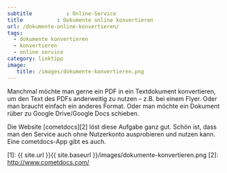 ```yaml
---
subtitle           : Online-Service
title           : Dokumente online konvertieren
url: /dokumente-online-konvertieren/
tags:
  - dokumente konvertieren
  - konvertieren
  - online service
category: linktipp
image:
   title: /images/dokumente-konvertieren.png
---
```

Manchmal möchte man gerne ein PDF in ein Textdokument konvertieren, um den Text des PDFs anderweitig zu nutzen – z.B. bei einem Flyer. Oder man braucht einfach ein anderes Format. Oder man möchte ein Dokument rüber zu Google Drive/Google Docs schieben.
<!-- readmore -->

Die Website [cometdocs][2] löst diese Aufgabe ganz gut. Schön ist, dass man den Service auch ohne Nutzerkonto ausprobieren und nutzen kann. Eine cometdocs-App gibt es auch.

 [1]: {{ site.url }}{{ site.baseurl }}/images/dokumente-konvertieren.png
 [2]: http://www.cometdocs.com/